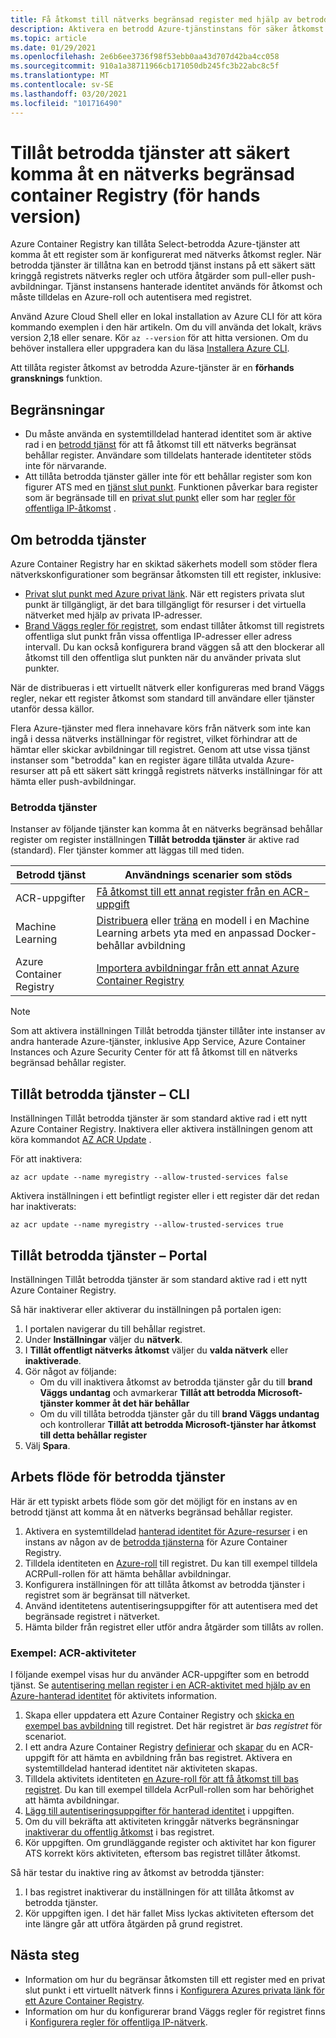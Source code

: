 ```yaml
---
title: Få åtkomst till nätverks begränsad register med hjälp av betrodd Azure-tjänst
description: Aktivera en betrodd Azure-tjänstinstans för säker åtkomst till en nätverks begränsad behållar register för att hämta eller skicka avbildningar
ms.topic: article
ms.date: 01/29/2021
ms.openlocfilehash: 2e6b6ee3736f98f53ebb0aa43d707d42ba4cc058
ms.sourcegitcommit: 910a1a38711966cb171050db245fc3b22abc8c5f
ms.translationtype: MT
ms.contentlocale: sv-SE
ms.lasthandoff: 03/20/2021
ms.locfileid: "101716490"
---
```

# <a name="allow-trusted-services-to-securely-access-a-network-restricted-container-registry-preview"></a>Tillåt betrodda tjänster att säkert komma åt en nätverks begränsad container Registry (för hands version)

Azure Container Registry kan tillåta Select-betrodda Azure-tjänster att komma åt ett register som är konfigurerat med nätverks åtkomst regler. När betrodda tjänster är tillåtna kan en betrodd tjänst instans på ett säkert sätt kringgå registrets nätverks regler och utföra åtgärder som pull-eller push-avbildningar. Tjänst instansens hanterade identitet används för åtkomst och måste tilldelas en Azure-roll och autentisera med registret.

Använd Azure Cloud Shell eller en lokal installation av Azure CLI för att köra kommando exemplen i den här artikeln. Om du vill använda det lokalt, krävs version 2,18 eller senare. Kör `az --version` för att hitta versionen. Om du behöver installera eller uppgradera kan du läsa [Installera Azure CLI](/cli/azure/install-azure-cli).

Att tillåta register åtkomst av betrodda Azure-tjänster är en **förhands gransknings** funktion.

## <a name="limitations"></a>Begränsningar

* Du måste använda en systemtilldelad hanterad identitet som är aktive rad i en [betrodd tjänst](#trusted-services) för att få åtkomst till ett nätverks begränsat behållar register. Användare som tilldelats hanterade identiteter stöds inte för närvarande.
* Att tillåta betrodda tjänster gäller inte för ett behållar register som kon figurer ATS med en [tjänst slut punkt](container-registry-vnet.md). Funktionen påverkar bara register som är begränsade till en [privat slut punkt](container-registry-private-link.md) eller som har [regler för offentliga IP-åtkomst](container-registry-access-selected-networks.md) . 

## <a name="about-trusted-services"></a>Om betrodda tjänster

Azure Container Registry har en skiktad säkerhets modell som stöder flera nätverkskonfigurationer som begränsar åtkomsten till ett register, inklusive:

* [Privat slut punkt med Azure privat länk](container-registry-private-link.md). När ett registers privata slut punkt är tillgängligt, är det bara tillgängligt för resurser i det virtuella nätverket med hjälp av privata IP-adresser.  
* [Brand Väggs regler för registret](container-registry-access-selected-networks.md), som endast tillåter åtkomst till registrets offentliga slut punkt från vissa offentliga IP-adresser eller adress intervall. Du kan också konfigurera brand väggen så att den blockerar all åtkomst till den offentliga slut punkten när du använder privata slut punkter.

När de distribueras i ett virtuellt nätverk eller konfigureras med brand Väggs regler, nekar ett register åtkomst som standard till användare eller tjänster utanför dessa källor. 

Flera Azure-tjänster med flera innehavare körs från nätverk som inte kan ingå i dessa nätverks inställningar för registret, vilket förhindrar att de hämtar eller skickar avbildningar till registret. Genom att utse vissa tjänst instanser som "betrodda" kan en register ägare tillåta utvalda Azure-resurser att på ett säkert sätt kringgå registrets nätverks inställningar för att hämta eller push-avbildningar. 

### <a name="trusted-services"></a>Betrodda tjänster

Instanser av följande tjänster kan komma åt en nätverks begränsad behållar register om register inställningen **Tillåt betrodda tjänster** är aktive rad (standard). Fler tjänster kommer att läggas till med tiden.

|Betrodd tjänst  |Användnings scenarier som stöds  |
|---------|---------|
|ACR-uppgifter     | [Få åtkomst till ett annat register från en ACR-uppgift](container-registry-tasks-cross-registry-authentication.md)       |
|Machine Learning | [Distribuera](../machine-learning/how-to-deploy-custom-docker-image.md) eller [träna](../machine-learning/how-to-train-with-custom-image.md) en modell i en Machine Learning arbets yta med en anpassad Docker-behållar avbildning |
|Azure Container Registry | [Importera avbildningar från ett annat Azure Container Registry](container-registry-import-images.md#import-from-an-azure-container-registry-in-the-same-ad-tenant) | 

> [!NOTE]
> Som att aktivera inställningen Tillåt betrodda tjänster tillåter inte instanser av andra hanterade Azure-tjänster, inklusive App Service, Azure Container Instances och Azure Security Center för att få åtkomst till en nätverks begränsad behållar register.

## <a name="allow-trusted-services---cli"></a>Tillåt betrodda tjänster – CLI

Inställningen Tillåt betrodda tjänster är som standard aktive rad i ett nytt Azure Container Registry. Inaktivera eller aktivera inställningen genom att köra kommandot [AZ ACR Update](/cli/azure/acr#az-acr-update) .

För att inaktivera:

```azurecli
az acr update --name myregistry --allow-trusted-services false
```

Aktivera inställningen i ett befintligt register eller i ett register där det redan har inaktiverats:

```azurecli
az acr update --name myregistry --allow-trusted-services true
```

## <a name="allow-trusted-services---portal"></a>Tillåt betrodda tjänster – Portal

Inställningen Tillåt betrodda tjänster är som standard aktive rad i ett nytt Azure Container Registry. 

Så här inaktiverar eller aktiverar du inställningen på portalen igen:

1. I portalen navigerar du till behållar registret.
1. Under **Inställningar** väljer du **nätverk**. 
1. I **Tillåt offentligt nätverks åtkomst** väljer du **valda nätverk** eller **inaktiverade**.
1. Gör något av följande:
    * Om du vill inaktivera åtkomst av betrodda tjänster går du till **brand Väggs undantag** och avmarkerar **Tillåt att betrodda Microsoft-tjänster kommer åt det här behållar** 
    * Om du vill tillåta betrodda tjänster går du till **brand Väggs undantag** och kontrollerar **Tillåt att betrodda Microsoft-tjänster har åtkomst till detta behållar register**
1. Välj **Spara**.

## <a name="trusted-services-workflow"></a>Arbets flöde för betrodda tjänster

Här är ett typiskt arbets flöde som gör det möjligt för en instans av en betrodd tjänst att komma åt en nätverks begränsad behållar register.

1. Aktivera en systemtilldelad [hanterad identitet för Azure-resurser](../active-directory/managed-identities-azure-resources/overview.md) i en instans av någon av de [betrodda tjänsterna](#trusted-services) för Azure Container Registry.
1. Tilldela identiteten en [Azure-roll](container-registry-roles.md) till registret. Du kan till exempel tilldela ACRPull-rollen för att hämta behållar avbildningar.
1. Konfigurera inställningen för att tillåta åtkomst av betrodda tjänster i registret som är begränsat till nätverket.
1. Använd identitetens autentiseringsuppgifter för att autentisera med det begränsade registret i nätverket. 
1. Hämta bilder från registret eller utför andra åtgärder som tillåts av rollen.

### <a name="example-acr-tasks"></a>Exempel: ACR-aktiviteter

I följande exempel visas hur du använder ACR-uppgifter som en betrodd tjänst. Se [autentisering mellan register i en ACR-aktivitet med hjälp av en Azure-hanterad identitet](container-registry-tasks-cross-registry-authentication.md) för aktivitets information.

1. Skapa eller uppdatera ett Azure Container Registry och [skicka en exempel bas avbildning](container-registry-tasks-cross-registry-authentication.md#prepare-base-registry) till registret. Det här registret är *bas registret* för scenariot.
1. I ett andra Azure Container Registry [definierar](container-registry-tasks-cross-registry-authentication.md#define-task-steps-in-yaml-file) och [skapar](container-registry-tasks-cross-registry-authentication.md#option-2-create-task-with-system-assigned-identity) du en ACR-uppgift för att hämta en avbildning från bas registret. Aktivera en systemtilldelad hanterad identitet när aktiviteten skapas.
1. Tilldela aktivitets identiteten [en Azure-roll för att få åtkomst till bas registret](container-registry-tasks-authentication-managed-identity.md#3-grant-the-identity-permissions-to-access-other-azure-resources). Du kan till exempel tilldela AcrPull-rollen som har behörighet att hämta avbildningar.
1. [Lägg till autentiseringsuppgifter för hanterad identitet](container-registry-tasks-authentication-managed-identity.md#4-optional-add-credentials-to-the-task) i uppgiften.
1. Om du vill bekräfta att aktiviteten kringgår nätverks begränsningar [inaktiverar du offentlig åtkomst](container-registry-access-selected-networks.md#disable-public-network-access) i bas registret.
1. Kör uppgiften. Om grundläggande register och aktivitet har kon figurer ATS korrekt körs aktiviteten, eftersom bas registret tillåter åtkomst.

Så här testar du inaktive ring av åtkomst av betrodda tjänster:

1. I bas registret inaktiverar du inställningen för att tillåta åtkomst av betrodda tjänster.
1. Kör uppgiften igen. I det här fallet Miss lyckas aktiviteten eftersom det inte längre går att utföra åtgärden på grund registret.

## <a name="next-steps"></a>Nästa steg

* Information om hur du begränsar åtkomsten till ett register med en privat slut punkt i ett virtuellt nätverk finns i [Konfigurera Azures privata länk för ett Azure Container Registry](container-registry-private-link.md).
* Information om hur du konfigurerar brand Väggs regler för registret finns i [Konfigurera regler för offentliga IP-nätverk](container-registry-access-selected-networks.md).

